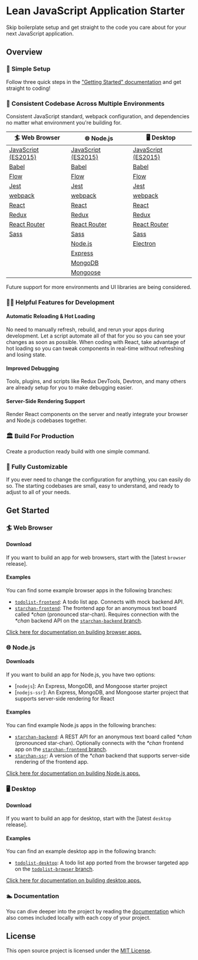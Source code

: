 # Lean JavaScript Application Starter
Skip boilerplate setup and get straight to the code you care about for your next JavaScript application.

## Overview
### 🚀 Simple Setup
Follow three quick steps in the ["Getting Started" documentation](docs/getting_started.md) and get straight to coding!

### 🌙 Consistent Codebase Across Multiple Environments
Consistent JavaScript standard, webpack configuration, and dependencies no matter what environment you're building for.

| 🏄‍ Web Browser                                          | 🌐 Node.js                                              | 🖥️ Desktop                                              |
|--------------------------------------------------------|--------------------------------------------------------|--------------------------------------------------------|
| [JavaScript (ES2015)](docs/javascript_features.md)     | [JavaScript (ES2015)](docs/javascript_features.md)     | [JavaScript (ES2015)](docs/javascript_features.md)     |
| [Babel](https://babeljs.io)                            | [Babel](https://babeljs.io)                            | [Babel](https://babeljs.io)                            |
| [Flow](https://flow.org)                               | [Flow](https://flow.org)                               | [Flow](https://flow.org)                               |
| [Jest](https://jestjs.io)                              | [Jest](https://jestjs.io)                              | [Jest](https://jestjs.io)                              |
| [webpack](https://webpack.js.org)                      | [webpack](https://webpack.js.org)                      | [webpack](https://webpack.js.org)                      |
| [React](https://reactjs.org)                           | [React](https://reactjs.org)                           | [React](https://reactjs.org)                           |
| [Redux](https://redux.js.org)                          | [Redux](https://redux.js.org)                          | [Redux](https://redux.js.org)                          |
| [React Router](https://reacttraining.com/react-router) | [React Router](https://reacttraining.com/react-router) | [React Router](https://reacttraining.com/react-router) |
| [Sass](https://sass-lang.com)                          | [Sass](https://sass-lang.com)                          | [Sass](https://sass-lang.com)                          |
|                                                        | [Node.js](https://nodejs.org)                          | [Electron](https://electronjs.org)                     |
|                                                        | [Express](https://expressjs.com)                       |                                                        |
|                                                        | [MongoDB](https://mongodb.com)                         |                                                        |
|                                                        | [Mongoose](https://mongoosejs.com)                     |                                                        |

Future support for more environments and UI libraries are being considered.

### 👩‍💻 Helpful Features for Development
#### Automatic Reloading & Hot Loading

No need to manually refresh, rebuild, and rerun your apps during development. Let a script automate all of that for you so you can see your changes as soon as possible. When coding with React, take advantage of hot loading so you can tweak components in real-time without refreshing and losing state.

#### Improved Debugging

Tools, plugins, and scripts like Redux DevTools, Devtron, and many others are already setup for you to make debugging easier.

#### Server-Side Rendering Support

Render React components on the server and neatly integrate your browser and Node.js codebases together.

### 🏛️ Build For Production

Create a production ready build with one simple command.

### 🔧 Fully Customizable
If you ever need to change the configuration for anything, you can easily do so. The starting codebases are small, easy to understand, and ready to adjust to all of your needs.

## Get Started
### 🏄‍ Web Browser
#### Download

If you want to build an app for web browsers, start with the [latest `browser` release].

#### Examples

You can find some example browser apps in the following branches:

- [`todolist-frontend`](https://github.com/IsaacLean/lean-web-app-starter/tree/todolist-browser): A todo list app. Connects with mock backend API.
- [`starchan-frontend`](https://github.com/IsaacLean/lean-web-app-starter/tree/starchan-frontend): The frontend app for an anonymous text board called *\*chan* (pronounced star-chan). Requires connection with the *\*chan* backend API on the [`starchan-backend` branch](https://github.com/IsaacLean/lean-web-app-starter/tree/starchan-backend).

[Click here for documentation on building browser apps.](docs/browser/README.md)

### 🌐 Node.js
#### Downloads

If you want to build an app for Node.js, you have two options:

- [`nodejs`]: An Express, MongoDB, and Mongoose starter project
- [`nodejs-ssr`]: An Express, MongoDB, and Mongoose starter project that supports server-side rendering for React

#### Examples

You can find example Node.js apps in the following branches:

- [`starchan-backend`](https://github.com/IsaacLean/lean-web-app-starter/tree/starchan-backend): A REST API for an anonymous text board called *\*chan* (pronounced star-chan). Optionally connects with the *\*chan* frontend app on the [`starchan-frontend` branch](https://github.com/IsaacLean/lean-web-app-starter/tree/starchan-frontend).
- [`starchan-ssr`](https://github.com/IsaacLean/lean-web-app-starter/tree/starchan-ssr): A version of the *\*chan* backend that supports server-side rendering of the frontend app.

[Click here for documentation on building Node.js apps.](docs/nodejs/README.md)

### 🖥️ Desktop
#### Download

If you want to build an app for desktop, start with the [latest `desktop` release].

#### Examples

You can find an example desktop app in the following branch:

- [`todolist-desktop`](https://github.com/IsaacLean/lean-web-app-starter/tree/todolist-desktop): A todo list app ported from the browser targeted app on the [`todolist-browser` branch](https://github.com/IsaacLean/lean-web-app-starter/tree/todolist-browser).

[Click here for documentation on building desktop apps.](docs/desktop/README.md)

### 🏊 Documentation
You can dive deeper into the project by reading the [documentation](docs) which also comes included locally with each copy of your project.

## License
This open source project is licensed under the [MIT License](https://choosealicense.com/licenses/mit).